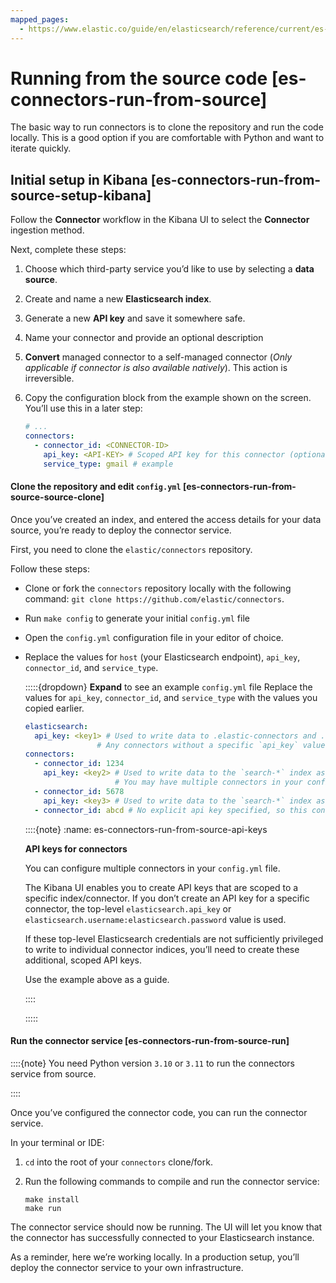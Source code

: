 ```yaml
---
mapped_pages:
  - https://www.elastic.co/guide/en/elasticsearch/reference/current/es-connectors-run-from-source.html
---
```


# Running from the source code [es-connectors-run-from-source]

The basic way to run connectors is to clone the repository and run the code locally. This is a good option if you are comfortable with Python and want to iterate quickly.


## Initial setup in Kibana [es-connectors-run-from-source-setup-kibana]

Follow the **Connector** workflow in the Kibana UI to select the **Connector** ingestion method.

Next, complete these steps:

1. Choose which third-party service you’d like to use by selecting a **data source**.
2. Create and name a new **Elasticsearch index**.
3. Generate a new **API key** and save it somewhere safe.
4. Name your connector and provide an optional description
5. **Convert** managed connector to a self-managed connector (*Only applicable if connector is also available natively*). This action is irreversible.
6. Copy the configuration block from the example shown on the screen. You’ll use this in a later step:

    ```yaml
    # ...
    connectors:
      - connector_id: <CONNECTOR-ID>
        api_key: <API-KEY> # Scoped API key for this connector (optional). If not specified, the top-level `elasticsearch.api_key` value is used.
        service_type: gmail # example
    ```



#### Clone the repository and edit `config.yml` [es-connectors-run-from-source-source-clone]

Once you’ve created an index, and entered the access details for your data source, you’re ready to deploy the connector service.

First, you need to clone the `elastic/connectors` repository.

Follow these steps:

* Clone or fork the `connectors` repository locally with the following command: `git clone https://github.com/elastic/connectors`.
* Run `make config` to generate your initial `config.yml` file
* Open the `config.yml` configuration file in your editor of choice.
* Replace the values for `host` (your Elasticsearch endpoint), `api_key`, `connector_id`, and `service_type`.

    :::::{dropdown} **Expand** to see an example `config.yml` file
    Replace the values for `api_key`, `connector_id`, and `service_type` with the values you copied earlier.

    ```yaml
    elasticsearch:
      api_key: <key1> # Used to write data to .elastic-connectors and .elastic-connectors-sync-jobs
                    # Any connectors without a specific `api_key` value will default to using this key
    connectors:
      - connector_id: 1234
        api_key: <key2> # Used to write data to the `search-*` index associated with connector 1234
                        # You may have multiple connectors in your config file!
      - connector_id: 5678
        api_key: <key3> # Used to write data to the `search-*` index associated with connector 5678
      - connector_id: abcd # No explicit api key specified, so this connector will use <key1>
    ```

    ::::{note}
    :name: es-connectors-run-from-source-api-keys

    **API keys for connectors**

    You can configure multiple connectors in your `config.yml` file.

    The Kibana UI enables you to create API keys that are scoped to a specific index/connector. If you don’t create an API key for a specific connector, the top-level `elasticsearch.api_key` or `elasticsearch.username:elasticsearch.password` value is used.

    If these top-level Elasticsearch credentials are not sufficiently privileged to write to individual connector indices, you’ll need to create these additional, scoped API keys.

    Use the example above as a guide.

    ::::


    :::::



#### Run the connector service [es-connectors-run-from-source-run]

::::{note}
You need Python version `3.10` or `3.11` to run the connectors service from source.

::::


Once you’ve configured the connector code, you can run the connector service.

In your terminal or IDE:

1. `cd` into the root of your `connectors` clone/fork.
2. Run the following commands to compile and run the connector service:

    ```shell
    make install
    make run
    ```


The connector service should now be running. The UI will let you know that the connector has successfully connected to your Elasticsearch instance.

As a reminder, here we’re working locally. In a production setup, you’ll deploy the connector service to your own infrastructure.
